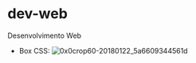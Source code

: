 # dev-web
Desenvolvimento Web



- Box CSS:
![0x0crop60-20180122_5a6609344561d](https://user-images.githubusercontent.com/49026950/55530567-023d8e00-567d-11e9-9417-7e04e991fb8c.png)
